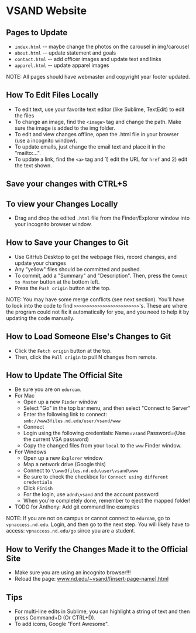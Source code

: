 # VSAND Website

## Pages to Update

* `index.html` -- maybe change the photos on the carousel in img/carousel
* `about.html` -- update statement and goals
* `contact.html` -- add officer images and update text and links
* `apparel.html` -- update apparel images

NOTE: All pages should have webmaster and copyright year footer updated.

## How To Edit Files Locally

* To edit text, use your favorite text editor (like Sublime, TextEdit) to edit the files
* To change an image, find the `<image>` tag and change the path. Make sure the image is added to the img folder.
* To edit and view changes offline, open the .html file in your browser (use a incognito window).
* To update emails, just change the email text and place it in the "mailto:...".
* To update a link, find the `<a>` tag and 1) edit the URL for `href` and 2) edit the text shown.

## Save your changes with CTRL+S

## To view your Changes Locally

* Drag and drop the edited `.html` file from the Finder/Explorer window into your incognito browser window.

## How to Save your Changes to Git

* Use GitHub Desktop to get the webpage files, record changes, and update your changes
* Any "yellow" files should be committed and pushed.
* To commit, add a "Summary" and "Description". Then, press the `Commit to Master` button at the bottom left.
* Press the `Push origin` button at the top.

NOTE: You may have some merge conflicts (see next section). You'll have to look into the code to find `>>>>>>>>>>>>>>>>>>>>>>>>>`'s. These are where the program could not fix it automatically for you, and you need to help it by updating the code manually.

## How to Load Someone Else's Changes to Git

* Click the `Fetch origin` button at the top.
* Then, click the `Pull origin` to pull N changes from remote.

## How to Update The Official Site

* Be sure you are on `eduroam`.
* For Mac
	* Open up a new `Finder` window
	* Select "Go" in the top bar menu, and then select "Connect to Server"
	* Enter the following link to connect: `smb://www3files.nd.edu/user/vsand/www`
	* Connect
	* Login using the following credentials: Name=`vsand` Password=(Use the current VSA password)
	* Copy the changed files from your `local` to the `www` Finder window.
* For Windows
	* Open up a new `Explorer` window
	* Map a network drive (Google this)
	* Connect to `\\www3files.nd.edu\user\vsand\www`
	* Be sure to check the checkbox for `Connect using different credentials`
	* Click `Finish`
	* For the login, use `adnd\vsand` and the account password
	* When you're completely done, remember to eject the mapped folder!
* TODO for Anthony: Add git command line examples

NOTE: If you are not on campus or cannot connect to `eduroam`, go to `vpnaccess.nd.edu`. Login, and then go to the next step. You will likely have to access: `vpnaccess.nd.edu/go` since you are a student.

## How to Verify the Changes Made it to the Official Site

* Make sure you are using an incognito browser!!!
* Reload the page: www.nd.edu/~vsand/[insert-page-name].html

## Tips

* For multi-line edits in Sublime, you can highlight a string of text and then press Command+D (Or CTRL+D).
* To add icons, Google "Font Awesome".
